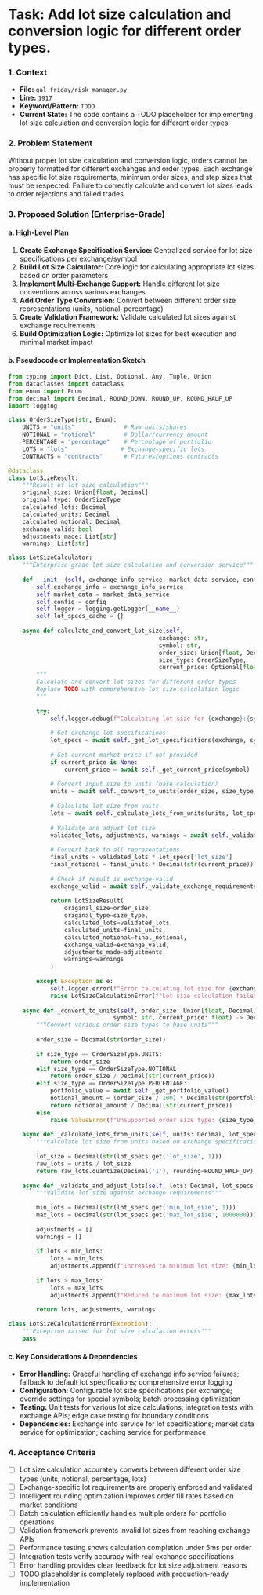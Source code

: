 # Task: Add lot size calculation and conversion logic for different order types.

### 1. Context
- **File:** `gal_friday/risk_manager.py`
- **Line:** `1917`
- **Keyword/Pattern:** `TODO`
- **Current State:** The code contains a TODO placeholder for implementing lot size calculation and conversion logic for different order types.

### 2. Problem Statement
Without proper lot size calculation and conversion logic, orders cannot be properly formatted for different exchanges and order types. Each exchange has specific lot size requirements, minimum order sizes, and step sizes that must be respected. Failure to correctly calculate and convert lot sizes leads to order rejections and failed trades.

### 3. Proposed Solution (Enterprise-Grade)

#### a. High-Level Plan
1. **Create Exchange Specification Service:** Centralized service for lot size specifications per exchange/symbol
2. **Build Lot Size Calculator:** Core logic for calculating appropriate lot sizes based on order parameters
3. **Implement Multi-Exchange Support:** Handle different lot size conventions across various exchanges
4. **Add Order Type Conversion:** Convert between different order size representations (units, notional, percentage)
5. **Create Validation Framework:** Validate calculated lot sizes against exchange requirements
6. **Build Optimization Logic:** Optimize lot sizes for best execution and minimal market impact

#### b. Pseudocode or Implementation Sketch
```python
from typing import Dict, List, Optional, Any, Tuple, Union
from dataclasses import dataclass
from enum import Enum
from decimal import Decimal, ROUND_DOWN, ROUND_UP, ROUND_HALF_UP
import logging

class OrderSizeType(str, Enum):
    UNITS = "units"              # Raw units/shares
    NOTIONAL = "notional"        # Dollar/currency amount
    PERCENTAGE = "percentage"    # Percentage of portfolio
    LOTS = "lots"               # Exchange-specific lots
    CONTRACTS = "contracts"      # Futures/options contracts

@dataclass
class LotSizeResult:
    """Result of lot size calculation"""
    original_size: Union[float, Decimal]
    original_type: OrderSizeType
    calculated_lots: Decimal
    calculated_units: Decimal
    calculated_notional: Decimal
    exchange_valid: bool
    adjustments_made: List[str]
    warnings: List[str]

class LotSizeCalculator:
    """Enterprise-grade lot size calculation and conversion service"""
    
    def __init__(self, exchange_info_service, market_data_service, config: Dict[str, Any]):
        self.exchange_info = exchange_info_service
        self.market_data = market_data_service
        self.config = config
        self.logger = logging.getLogger(__name__)
        self.lot_specs_cache = {}
    
    async def calculate_and_convert_lot_size(self, 
                                           exchange: str,
                                           symbol: str, 
                                           order_size: Union[float, Decimal],
                                           size_type: OrderSizeType,
                                           current_price: Optional[float] = None) -> LotSizeResult:
        """
        Calculate and convert lot sizes for different order types
        Replace TODO with comprehensive lot size calculation logic
        """
        
        try:
            self.logger.debug(f"Calculating lot size for {exchange}:{symbol}, size={order_size}, type={size_type.value}")
            
            # Get exchange lot specifications
            lot_specs = await self._get_lot_specifications(exchange, symbol)
            
            # Get current market price if not provided
            if current_price is None:
                current_price = await self._get_current_price(symbol)
            
            # Convert input size to units (base calculation)
            units = await self._convert_to_units(order_size, size_type, symbol, current_price)
            
            # Calculate lot size from units
            lots = await self._calculate_lots_from_units(units, lot_specs)
            
            # Validate and adjust lot size
            validated_lots, adjustments, warnings = await self._validate_and_adjust_lots(lots, lot_specs)
            
            # Convert back to all representations
            final_units = validated_lots * lot_specs['lot_size']
            final_notional = final_units * Decimal(str(current_price))
            
            # Check if result is exchange-valid
            exchange_valid = await self._validate_exchange_requirements(validated_lots, final_notional, lot_specs)
            
            return LotSizeResult(
                original_size=order_size,
                original_type=size_type,
                calculated_lots=validated_lots,
                calculated_units=final_units,
                calculated_notional=final_notional,
                exchange_valid=exchange_valid,
                adjustments_made=adjustments,
                warnings=warnings
            )
            
        except Exception as e:
            self.logger.error(f"Error calculating lot size for {exchange}:{symbol}: {e}")
            raise LotSizeCalculationError(f"Lot size calculation failed: {e}")
    
    async def _convert_to_units(self, order_size: Union[float, Decimal], size_type: OrderSizeType, 
                              symbol: str, current_price: float) -> Decimal:
        """Convert various order size types to base units"""
        
        order_size = Decimal(str(order_size))
        
        if size_type == OrderSizeType.UNITS:
            return order_size
        elif size_type == OrderSizeType.NOTIONAL:
            return order_size / Decimal(str(current_price))
        elif size_type == OrderSizeType.PERCENTAGE:
            portfolio_value = await self._get_portfolio_value()
            notional_amount = (order_size / 100) * Decimal(str(portfolio_value))
            return notional_amount / Decimal(str(current_price))
        else:
            raise ValueError(f"Unsupported order size type: {size_type}")
    
    async def _calculate_lots_from_units(self, units: Decimal, lot_specs: Dict[str, Any]) -> Decimal:
        """Calculate lot size from units based on exchange specifications"""
        
        lot_size = Decimal(str(lot_specs.get('lot_size', 1)))
        raw_lots = units / lot_size
        return raw_lots.quantize(Decimal('1'), rounding=ROUND_HALF_UP)
    
    async def _validate_and_adjust_lots(self, lots: Decimal, lot_specs: Dict[str, Any]) -> Tuple[Decimal, List[str], List[str]]:
        """Validate lot size against exchange requirements"""
        
        min_lots = Decimal(str(lot_specs.get('min_lot_size', 1)))
        max_lots = Decimal(str(lot_specs.get('max_lot_size', 1000000)))
        
        adjustments = []
        warnings = []
        
        if lots < min_lots:
            lots = min_lots
            adjustments.append(f"Increased to minimum lot size: {min_lots}")
        
        if lots > max_lots:
            lots = max_lots
            adjustments.append(f"Reduced to maximum lot size: {max_lots}")
        
        return lots, adjustments, warnings

class LotSizeCalculationError(Exception):
    """Exception raised for lot size calculation errors"""
    pass
```

#### c. Key Considerations & Dependencies
- **Error Handling:** Graceful handling of exchange info service failures; fallback to default lot specifications; comprehensive error logging
- **Configuration:** Configurable lot size specifications per exchange; override settings for special symbols; batch processing optimization
- **Testing:** Unit tests for various lot size calculations; integration tests with exchange APIs; edge case testing for boundary conditions
- **Dependencies:** Exchange info service for lot specifications; market data service for optimization; caching service for performance

### 4. Acceptance Criteria
- [ ] Lot size calculation accurately converts between different order size types (units, notional, percentage, lots)
- [ ] Exchange-specific lot requirements are properly enforced and validated
- [ ] Intelligent rounding optimization improves order fill rates based on market conditions
- [ ] Batch calculation efficiently handles multiple orders for portfolio operations
- [ ] Validation framework prevents invalid lot sizes from reaching exchange APIs
- [ ] Performance testing shows calculation completion under 5ms per order
- [ ] Integration tests verify accuracy with real exchange specifications
- [ ] Error handling provides clear feedback for lot size adjustment reasons
- [ ] TODO placeholder is completely replaced with production-ready implementation 